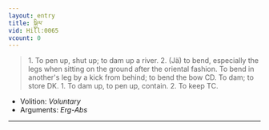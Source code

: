 ```yaml
---
layout: entry
title: སྐྱིལ་
vid: Hill:0065
vcount: 0
---
```

> 1\. To pen up, shut up; to dam up a river\. 2\. (Jä) to bend, especially the legs when sitting on the ground after the oriental fashion\. To bend in another's leg by a kick from behind; to bend the bow CD\. To dam; to store DK\. 1\. To dam up, to pen up, contain\. 2\. To keep TC\.

* Volition: _Voluntary_
* Arguments: _Erg-Abs_

---

